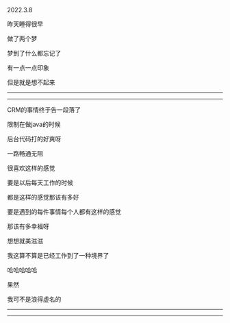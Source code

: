 2022.3.8

昨天睡得很早

做了两个梦

梦到了什么都忘记了

有一点一点印象

但是就是想不起来

-----

--------

CRM的事情终于告一段落了

限制在做java的时候

后台代码打的好爽呀

一路畅通无阻

很喜欢这样的感觉

要是以后每天工作的时候

都是这样的感觉那该有多好

要是遇到的每件事情每个人都有这样的感觉

那该有多幸福呀

想想就美滋滋

我这算不算是已经工作到了一种境界了

哈哈哈哈哈

果然

我可不是浪得虚名的

-----

---------



